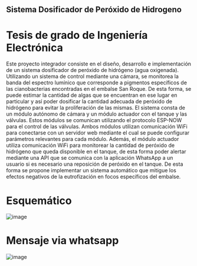 ## Sistema Dosificador de Peróxido de Hidrogeno
# Tesis de grado de Ingeniería Electrónica

Este proyecto integrador consiste en el diseño, desarrollo e implementación de un sistema dosificador de peróxido de hidrógeno (agua oxigenada). Utilizando un sistema de control mediante una cámara, se monitorea
la banda del espectro lumínico que corresponde a pigmentos específicos de las cianobacterias encontradas en el embalse San Roque. De esta forma, se puede estimar la cantidad de algas que se encuentran en ese lugar
en particular y así poder dosificar la cantidad adecuada de peróxido de hidrógeno para evitar la proliferación de las mismas.
El sistema consta de un módulo autónomo de cámara y un módulo actuador con el tanque y las válvulas. Estos módulos se comunican utilizando el protocolo ESP-NOW para el control de las válvulas. Ambos módulos utilizan comunicación WiFi para conectarse con un servidor web mediante el cual se puede configurar parámetros relevantes para cada módulo. Además, el módulo actuador utiliza comunicación WiFi para monitorear la cantidad de peróxido de hidrógeno que queda disponible en el tanque, de esta forma poder alertar mediante una API que se comunica con la aplicación WhatsApp a un usuario si es necesario una reposición de peróxido en el tanque.
De esta forma se propone implementar un sistema automático que mitigue los efectos negativos de la eutrofización en focos específicos del embalse.

# Esquemático
![image](https://github.com/user-attachments/assets/71fbda59-df22-43c7-8046-69d9e906c0cd)

# Mensaje via whatsapp
![image](https://github.com/user-attachments/assets/abdbe317-66ca-4cbb-b17c-9c305babe0a2)


